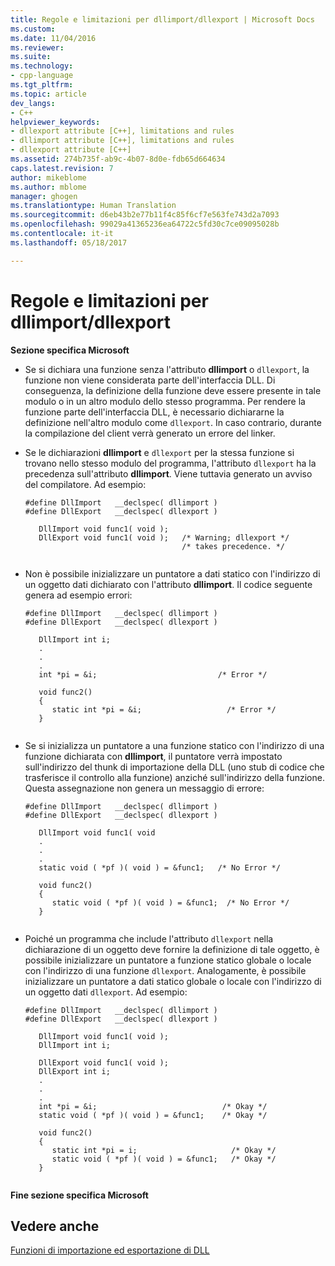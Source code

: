 ```yaml
---
title: Regole e limitazioni per dllimport/dllexport | Microsoft Docs
ms.custom: 
ms.date: 11/04/2016
ms.reviewer: 
ms.suite: 
ms.technology:
- cpp-language
ms.tgt_pltfrm: 
ms.topic: article
dev_langs:
- C++
helpviewer_keywords:
- dllexport attribute [C++], limitations and rules
- dllimport attribute [C++], limitations and rules
- dllexport attribute [C++]
ms.assetid: 274b735f-ab9c-4b07-8d0e-fdb65d664634
caps.latest.revision: 7
author: mikeblome
ms.author: mblome
manager: ghogen
ms.translationtype: Human Translation
ms.sourcegitcommit: d6eb43b2e77b11f4c85f6cf7e563fe743d2a7093
ms.openlocfilehash: 99029a41365236ea64722c5fd30c7ce09095028b
ms.contentlocale: it-it
ms.lasthandoff: 05/18/2017

---
```

# <a name="rules-and-limitations-for-dllimportdllexport"></a>Regole e limitazioni per dllimport/dllexport
**Sezione specifica Microsoft**  
  
-   Se si dichiara una funzione senza l'attributo **dllimport** o `dllexport`, la funzione non viene considerata parte dell'interfaccia DLL. Di conseguenza, la definizione della funzione deve essere presente in tale modulo o in un altro modulo dello stesso programma. Per rendere la funzione parte dell'interfaccia DLL, è necessario dichiararne la definizione nell'altro modulo come `dllexport`. In caso contrario, durante la compilazione del client verrà generato un errore del linker.  
  
-   Se le dichiarazioni **dllimport** e `dllexport` per la stessa funzione si trovano nello stesso modulo del programma, l'attributo `dllexport` ha la precedenza sull'attributo **dllimport**. Viene tuttavia generato un avviso del compilatore. Ad esempio:  
  
    ```  
    #define DllImport   __declspec( dllimport )  
    #define DllExport   __declspec( dllexport )  
  
       DllImport void func1( void );  
       DllExport void func1( void );   /* Warning; dllexport */  
                                       /* takes precedence. */  
  
    ```  
  
-   Non è possibile inizializzare un puntatore a dati statico con l'indirizzo di un oggetto dati dichiarato con l'attributo **dllimport**. Il codice seguente genera ad esempio errori:  
  
    ```  
    #define DllImport   __declspec( dllimport )  
    #define DllExport   __declspec( dllexport )  
  
       DllImport int i;  
       .  
       .  
       .  
       int *pi = &i;                           /* Error */  
  
       void func2()  
       {  
          static int *pi = &i;                   /* Error */  
       }  
  
    ```  
  
-   Se si inizializza un puntatore a una funzione statico con l'indirizzo di una funzione dichiarata con **dllimport**, il puntatore verrà impostato sull'indirizzo del thunk di importazione della DLL (uno stub di codice che trasferisce il controllo alla funzione) anziché sull'indirizzo della funzione. Questa assegnazione non genera un messaggio di errore:  
  
    ```  
    #define DllImport   __declspec( dllimport )  
    #define DllExport   __declspec( dllexport )  
  
       DllImport void func1( void   
       .  
       .  
       .  
       static void ( *pf )( void ) = &func1;   /* No Error */  
  
       void func2()  
       {  
          static void ( *pf )( void ) = &func1;  /* No Error */  
       }  
  
    ```  
  
-   Poiché un programma che include l'attributo `dllexport` nella dichiarazione di un oggetto deve fornire la definizione di tale oggetto, è possibile inizializzare un puntatore a funzione statico globale o locale con l'indirizzo di una funzione `dllexport`. Analogamente, è possibile inizializzare un puntatore a dati statico globale o locale con l'indirizzo di un oggetto dati `dllexport`. Ad esempio:  
  
    ```  
    #define DllImport   __declspec( dllimport )  
    #define DllExport   __declspec( dllexport )  
  
       DllImport void func1( void );  
       DllImport int i;  
  
       DllExport void func1( void );  
       DllExport int i;  
       .  
       .  
       .  
       int *pi = &i;                            /* Okay */  
       static void ( *pf )( void ) = &func1;    /* Okay */  
  
       void func2()  
       {  
          static int *pi = i;                     /* Okay */  
          static void ( *pf )( void ) = &func1;   /* Okay */  
       }  
  
    ```  
  
 **Fine sezione specifica Microsoft**  
  
## <a name="see-also"></a>Vedere anche  
 [Funzioni di importazione ed esportazione di DLL](../c-language/dll-import-and-export-functions.md)
